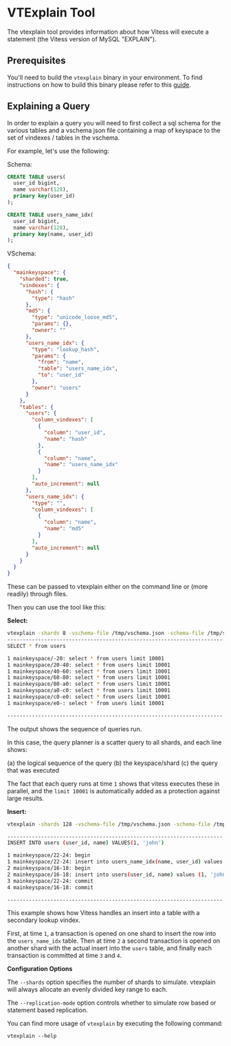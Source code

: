 # VTExplain Tool

The vtexplain tool provides information about how Vitess will execute a statement (the Vitess version of MySQL "EXPLAIN").

## Prerequisites

You'll need to build the `vtexplain` binary in your environment.
To find instructions on how to build this binary please refer to this [guide](https://vitess.io/getting-started/local-instance.html#manual-build). 

## Explaining a Query

In order to explain a query you will need to first collect a sql schema for the various tables and a vschema json file containing a map of keyspace to the set of vindexes / tables in the vschema.

For example, let's use the following:

Schema:

```SQL
CREATE TABLE users(
  user_id bigint,
  name varchar(128),
  primary key(user_id)
);

CREATE TABLE users_name_idx(
  user_id bigint,
  name varchar(128),
  primary key(name, user_id)
);
```

VSchema:

```json
{
  "mainkeyspace": {
    "sharded": true,
    "vindexes": {
      "hash": {
        "type": "hash"
      },
      "md5": {
        "type": "unicode_loose_md5",
        "params": {},
        "owner": ""
      },
      "users_name_idx": {
        "type": "lookup_hash",
        "params": {
          "from": "name",
          "table": "users_name_idx",
          "to": "user_id"
        },
        "owner": "users"
      }
    },
    "tables": {
      "users": {
        "column_vindexes": [
          {
            "column": "user_id",
            "name": "hash"
          },
          {
            "column": "name",
            "name": "users_name_idx"
          }
        ],
        "auto_increment": null
      },
      "users_name_idx": {
        "type": "",
        "column_vindexes": [
          {
            "column": "name",
            "name": "md5"
          }
        ],
        "auto_increment": null
      }
    }
  }
}
```

These can be passed to vtexplain either on the command line or (more readily) through files.

Then you can use the tool like this:

**Select:**

```bash
vtexplain -shards 8 -vschema-file /tmp/vschema.json -schema-file /tmp/schema.sql -replication-mode "ROW" -output-mode text -sql "SELECT * from users"
----------------------------------------------------------------------
SELECT * from users

1 mainkeyspace/-20: select * from users limit 10001
1 mainkeyspace/20-40: select * from users limit 10001
1 mainkeyspace/40-60: select * from users limit 10001
1 mainkeyspace/60-80: select * from users limit 10001
1 mainkeyspace/80-a0: select * from users limit 10001
1 mainkeyspace/a0-c0: select * from users limit 10001
1 mainkeyspace/c0-e0: select * from users limit 10001
1 mainkeyspace/e0-: select * from users limit 10001

----------------------------------------------------------------------
```

The output shows the sequence of queries run.

In this case, the query planner is a scatter query to all shards, and each line shows:

(a) the logical sequence of the query
(b) the keyspace/shard
(c) the query that was executed

The fact that each query runs at time `1` shows that vitess executes these in parallel, and the `limit 10001` is automatically added as a protection against large results.

**Insert:**

```bash
vtexplain -shards 128 -vschema-file /tmp/vschema.json -schema-file /tmp/schema.sql -replication-mode "ROW" -output-mode text -sql "INSERT INTO users (user_id, name) VALUES(1, 'john')"

----------------------------------------------------------------------
INSERT INTO users (user_id, name) VALUES(1, 'john')

1 mainkeyspace/22-24: begin
1 mainkeyspace/22-24: insert into users_name_idx(name, user_id) values ('john', 1) /* vtgate:: keyspace_id:22c0c31d7a0b489a16332a5b32b028bc */
2 mainkeyspace/16-18: begin
2 mainkeyspace/16-18: insert into users(user_id, name) values (1, 'john') /* vtgate:: keyspace_id:166b40b44aba4bd6 */
3 mainkeyspace/22-24: commit
4 mainkeyspace/16-18: commit

----------------------------------------------------------------------
```

This example shows how Vitess handles an insert into a table with a secondary lookup vindex.

First, at time `1`, a transaction is opened on one shard to insert the row into the `users_name_idx` table. Then at time `2` a second transaction is opened on another shard with the actual insert into the `users` table, and finally each transaction is committed at time `3` and `4`.

**Configuration Options**

The `--shards` option specifies the number of shards to simulate. vtexplain will always allocate an evenly divided key range to each.

The `--replication-mode` option controls whether to simulate row based or statement based replication.

You can find more usage of `vtexplain` by executing the following command: 

```
vtexplain --help 
```
